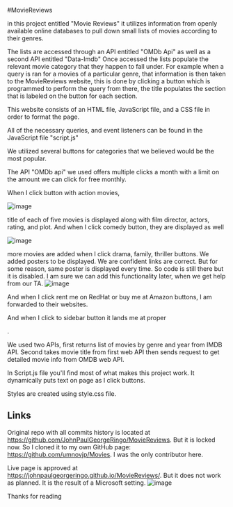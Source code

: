 #MovieReviews

in this project entitled "Movie Reviews" it utilizes information from openly available online databases to pull down small lists of movies according to their genres.

The lists are accessed through an API entitled "OMDb Api" as well as a second API entitled "Data-Imdb"
Once accessed the lists populate the relevant movie category that they happen to fall under.
For example when a query is ran for a movies of a particular genre, that information is then taken
to the MovieReviews website, this is done by clicking a button which is programmed to perform the query
from there, the title populates the section that is labeled on the button for each section.

This website consists of an HTML file, JavaScript file, and a CSS file in order to format the page.

All of the necessary queries, and event listeners can be found in the JavaScript file "script.js"

We utilized several buttons for categories that we believed would be the most popular.

The API "OMDb api" we used offers multiple clicks a month with a limit on the amount we can click for free monthly.

When I click button with action movies,

![image](https://user-images.githubusercontent.com/88174852/134790220-369602d6-1721-49cf-9de2-2a4c66f00068.png)


title of each of five movies is displayed along with film director, actors, rating, and plot. 
And when I click comedy button, they are displayed as well

![image](https://user-images.githubusercontent.com/88174852/134790257-69ab098d-c89d-4feb-946c-dd628e1fa9d5.png)

more movies are added when I click drama, family, thriller buttons. We added posters to be displayed. We are confident links are correct. But for some reason, same poster is displayed every time. So code is still there but it is disabled. I am sure we can add this functionality later, when we get help from our TA. 
![image](https://user-images.githubusercontent.com/88174852/134790773-a175a467-ed39-41f5-b6c2-32e86039e7c7.png)

And when I click rent me on RedHat or buy me at Amazon buttons, I am forwarded to their websites.

And when I click to sidebar button it lands me at proper <div>.

We used two APIs, first returns list of movies by genre and year from IMDB API. Second takes movie title from first web API then sends request to get detailed movie info from OMDB web API.

In Script.js file you'll find most of what makes this project work. It dynamically puts text on page as I click buttons. 

Styles are created using style.css file.  

## Links
Original repo with all commits history is located at https://github.com/JohnPaulGeorgeRingo/MovieReviews. But it is locked now. So I cloned it to my own GitHub page: https://github.com/umnovjp/Movies. I was the only contributor here. 

Live page is approved at https://johnpaulgeorgeringo.github.io/MovieReviews/. But it does not work as planned. It is the result of a Microsoft setting.
![image](https://user-images.githubusercontent.com/88174852/134790915-69fd1679-7d04-49ec-88a8-67b032dde0b6.png)



Thanks for reading
